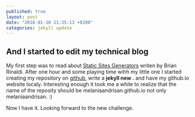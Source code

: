 ```yaml
---
published: true
layout: post
date: "2016-01-10 21:35:13 +0200"
categories: jekyll update
---
```




## And I started to edit my technical blog

My first step was to read about [Static Sites Generators](http://www.oreilly.com/web-platform/free/static-site-generators.csp) writen by  Brian Rinaldi. After one hour and some playing time wihh my little one I started creating my repository on [github](https://github.com/), write a **jekyll new .** and have my github.io website localy. Interesting enough it took me a while to realize that the name of the reposity should be melaniaandrisan.github.io not only melaniaandrisan. :)

Now I have it. Looking forward to the new challenge.
